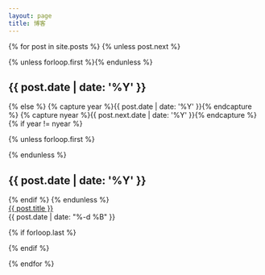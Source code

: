 ```yaml
---
layout: page
title: 博客
---
```


<section class="archive">
{% for post in site.posts %}
{% unless post.next %}

{% unless forloop.first %}</div></div>{% endunless %}

  <div class="bundle row gutters fadeInDown animated">
    <h2 class="post-year col span_2">{{ post.date | date: '%Y' }}</h2>
    <div class="posts-by-year col span_10">

{% else %}
{% capture year %}{{ post.date | date: '%Y' }}{% endcapture %}
{% capture nyear %}{{ post.next.date | date: '%Y' }}{% endcapture %}
{% if year != nyear %}

{% unless forloop.first %}</div></div>{% endunless %}

  <div class="bundle row gutters fadeInDown animated">
    <h2 class="post-year col span_2">{{ post.date | date: '%Y' }}</h2>
    <div class="posts-by-year col span_10">
{% endif %}
{% endunless %}

  <article class="row gutters">
    <a href="{{ site.baseurl }}{{ post.url }}" title="{{ post.title }}" class="col span_8">{{ post.title }}</a>
    <div class="post-date col span_4">
      <time datetime="{{ post.date | date: '%Y-%m-%d' }}">{{ post.date | date: "%-d %B" }}</time>
    </div>
  </article>

{% if forloop.last %}</div></div>{% endif %}

{% endfor %}
</section>
